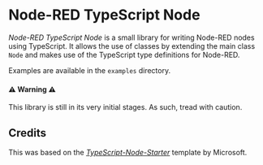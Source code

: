 # Node-RED TypeScript Node

*Node-RED TypeScript Node* is a small library for writing Node-RED nodes using TypeScript.
It allows the use of classes by extending the main class `Node` and makes use of the TypeScript type definitions for Node-RED.

Examples are available in the `examples` directory. 

#### :warning: Warning :warning:
This library is still in its very initial stages. As such, tread with caution.



## Credits
This was based on the [*TypeScript-Node-Starter*](https://github.com/Microsoft/TypeScript-Node-Starter) template by Microsoft.

